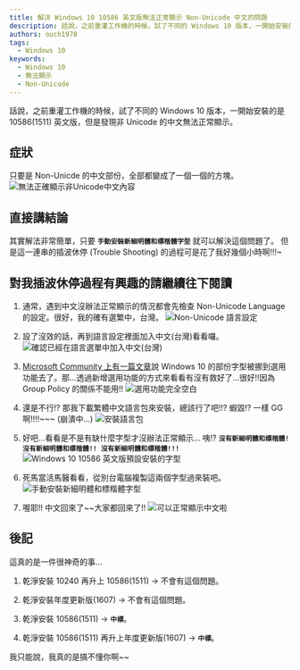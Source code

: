 ```yaml
---
title: 解決 Windows 10 10586 英文版無法正常顯示 Non-Unicode 中文的問題
description: 話說，之前重灌工作機的時候，試了不同的 Windows 10 版本，一開始安裝的是 10586(1511) 英文版，但是發現非 Unicode 的中文無法正常顯示。
authors: ouch1978
tags:
  - Windows 10
keywords:
  - Windows 10
  - 無法顯示
  - Non-Unicode 
---
```


話說，之前重灌工作機的時候，試了不同的 Windows 10 版本，一開始安裝的是 10586(1511) 英文版，但是發現非 Unicode 的中文無法正常顯示。

## 症狀

只要是 Non-Unicde 的中文部份，全部都變成了一個一個的方塊。
![無法正確顯示非Unicode中文內容](non-unicode-chinese-not-displayed-correctly.png)

## 直接講結論

其實解法非常簡單，只要 **`手動安裝新細明體和標楷體字型`** 就可以解決這個問題了。
但是這一連串的插波休停 (Trouble Shooting) 的過程可是花了我好幾個小時啊!!!~

## 對我插波休停過程有興趣的請繼續往下閱讀

1. 通常，遇到中文沒辦法正常顯示的情況都會先檢查 Non-Unicode Language 的設定。很好，我的確有選繁中，台灣。
   ![Non-Unicode 語言設定](setting-for-non-unicode-language.png)

2. 設了沒效的話，再到語言設定裡面加入中文(台灣)看看囉。
   ![確認已經在語言選單中加入中文(台灣)](chinese-taiwan-is-already-added.png)

3. [Microsoft Community 上有一篇文章](http://answers.microsoft.com/en-us/windows/forum/windows_10-start/some-fonts-are-missing-after-upgrade/95839dfa-0df2-4bc0-875a-fd6b57e61fe4 "Some fonts are missing after upgrade")說 Windows 10 的部份字型被挪到選用功能去了。那...透過新增選用功能的方式來看看有沒有救好了...很好!!因為 Group Policy 的關係不能用!!
   ![選用功能完全空白](not-able-to-add-optional-features.png)

4. 還是不行!? 那我下載繁體中文語言包來安裝，總該行了吧!!? 蝦毀!? 一樣 GG 啊!!!!~~~ (崩潰中...)
   ![安裝語言包](install-language-pack.png)

5. 好吧...看看是不是有缺什麼字型才沒辦法正常顯示...
   咦!? **`沒有新細明體和標楷體! 沒有新細明體和標楷體!! 沒有新細明體和標楷體!!!`**
   ![Windows 10 10586 英文版預設安裝的字型](pre-installed-fonts-in-10586.png)

6. 死馬當活馬醫看看，從別台電腦複製這兩個字型過來裝吧。
   ![手動安裝新細明體和標楷體字型](install-mingliu-and-kaiu.png)

7. 喔耶!! 中文回來了~~大家都回來了!!
   ![可以正常顯示中文啦](get-chinese-back.png)

## 後記

這真的是一件很神奇的事...

1. 乾淨安裝 10240 再升上 10586(1511) -> 不會有這個問題。

2. 乾淨安裝年度更新版(1607) -> 不會有這個問題。

3. 乾淨安裝 10586(1511) -> **`中標`**。

4. 乾淨安裝 10586(1511) 再升上年度更新版(1607) -> **`中標`**。

我只能說，我真的是搞不懂你啊~~
